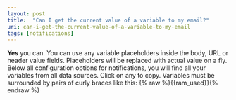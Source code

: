 ```yaml
---
layout: post
title:  "Can I get the current value of a variable to my email?"
uri: can-i-get-the-current-value-of-a-variable-to-my-email
tags: [notifications]
---
```


<p>
    <strong>Yes</strong> you can. You can use any variable placeholders inside the body, URL or header value fields.
    Placeholders will be replaced with actual value on a fly. Below all configuration options for notifications, you
    will find all your variables from all data sources. Click on any to copy. Variables must be surrounded by pairs of
    curly braces like this: <span class="t-code">{% raw %}{{ram_used}}{% endraw %}</span>
</p>